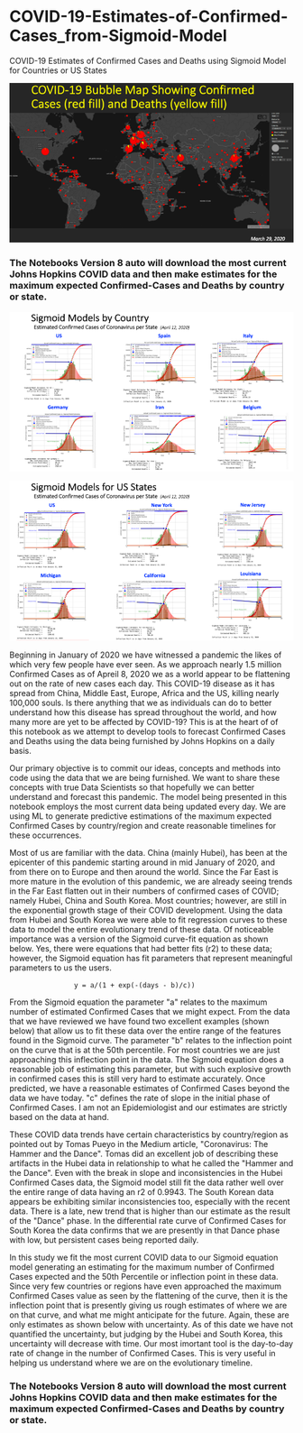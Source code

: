 # COVID-19-Estimates-of-Confirmed-Cases_from-Sigmoid-Model
COVID-19 Estimates of Confirmed Cases and Deaths using Sigmoid Model for Countries or US States

![COVID](BubbleMap_mch29.png)

### The Notebooks Version 8 auto will download the most current Johns Hopkins COVID data and then make estimates for the maximum expected Confirmed-Cases and Deaths by country or state.


![COVID](sigmoid_model_estimates.png)

![COVID](sigmoid_model_estimates_US.png)


Beginning in January of 2020 we have witnessed a pandemic the likes of which very few people have ever seen. As we approach nearly 1.5 million Confirmed Cases as of Apreil 8, 2020 we as a world appear to be flattening out on the rate of new cases each day.  This COVID-19 disease as it has spread from China, Middle East, Europe, Africa and the US, killing nearly 100,000 souls. Is there anything that we as individuals can do to better understand how this disease has spread throughout the world, and how many more are yet to be affected by COVID-19? This is at the heart of of this notebook as we attempt to develop tools to forecast Confirmed Cases and Deaths using the data being furnished by Johns Hopkins on a daily basis.  

Our primary objective is to commit our ideas, concepts and methods into code using the data that we are being furnished. We want to share these concepts with true Data Scientists so that hopefully we can better understand and forecast this pandemic. The model being presented in this notebook employs the most current data being updated every day. We are using ML to generate predictive estimations of the maximum expected Confirmed Cases by country/region and create reasonable timelines for these occurrences.

Most of us are familiar with the data. China (mainly Hubei), has been at the epicenter of this pandemic starting around in mid January of 2020, and from there on to Europe and then around the world. Since the Far East is more mature in the evolution of this pandemic, we are already seeing trends in the Far East flatten out in their numbers of confirmed cases of COVID; namely Hubei, China and South Korea. Most countries; however, are still in the exponential growth stage of their COVID development. Using the data from Hubei and South Korea we were able to fit regression curves to these data to model the entire evolutionary trend of these data. Of noticeable importance was a version of the Sigmoid curve-fit equation as shown below. Yes, there were equations that had better fits (r2) to these data; however, the Sigmoid equation has fit parameters that represent meaningful parameters to us the users.

                    y = a/(1 + exp(-(days - b)/c))

From the Sigmoid equation the parameter "a" relates to the maximum number of estimated Confirmed Cases that we might expect. From the data that we have reviewed we have found two excellent examples (shown below) that allow us to fit these data over the entire range of the features found in the Sigmoid curve. The parameter "b" relates to the inflection point on the curve that is at the 50th percentile. For most countries we are just approaching this inflection point in the data. The Sigmoid equation does a reasonable job of estimating this parameter, but with such explosive growth in confirmed cases this is still very hard to estimate accurately. Once predicted, we have a reasonable estimates of Confirmed Cases beyond the data we have today. "c" defines the rate of slope in the initial phase of Confirmed Cases. I am not an Epidemiologist and our estimates are strictly based on the data at hand.

These COVID data trends have certain characteristics by country/region as pointed out by Tomas Pueyo in the Medium article, "Coronavirus: The Hammer and the Dance". Tomas did an excellent job of describing these artifacts in the Hubei data in relationship to what he called the "Hammer and the Dance". Even with the break in slope and inconsistencies in the Hubei Confirmed Cases data, the Sigmoid model still fit the data rather well over the entire range of data having an r2 of 0.9943. The South Korean data appears be exhibiting similar inconsistencies too, especially with the recent data. There is a late, new trend that is higher than our estimate as the result of the "Dance" phase. In the differential rate curve of Confirmed Cases for South Korea the data confirms that we are presently in that Dance phase with low, but persistent cases being reported daily.

In this study we fit the most current COVID data to our Sigmoid equation model generating an estimating for the maximum number of Confirmed Cases expected and the 50th Percentile or inflection point in these data. Since very few countries or regions have even approached the maximum Confirmed Cases value as seen by the flattening of the curve, then it is the inflection point that is presently giving us rough estimates of where we are on that curve, and what me might anticipate for the future. Again, these are only estimates as shown below with uncertainty. As of this date we have not quantified the uncertainty, but judging by the Hubei and South Korea, this uncertainty will decrease with time. Our most imortant tool is the day-to-day rate of change in the number of Confirmed Cases.  This is very useful in helping us understand where we are on the evolutionary timeline.


### The Notebooks Version 8 auto will download the most current Johns Hopkins COVID data and then make estimates for the maximum expected Confirmed-Cases and Deaths by country or state.
